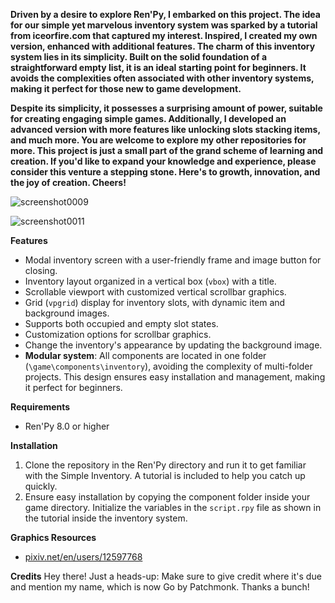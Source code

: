 

**Driven by a desire to explore Ren'Py, I embarked on this project. The idea for our simple yet marvelous inventory system was sparked by a tutorial from iceorfire.com that captured my interest. Inspired, I created my own version, enhanced with additional features. The charm of this inventory system lies in its simplicity. Built on the solid foundation of a straightforward empty list, it is an ideal starting point for beginners. It avoids the complexities often associated with other inventory systems, making it perfect for those new to game development.**

**Despite its simplicity, it possesses a surprising amount of power, suitable for creating engaging simple games. Additionally, I developed an advanced version  with more features like unlocking slots stacking items, and much more. You are welcome to explore my other repositories for more. This project is just a small part of the grand scheme of learning and creation. If you'd like to expand your knowledge and experience, please consider this venture a stepping stone. Here's to growth, innovation, and the joy of creation. Cheers!**
 

![screenshot0009](https://github.com/user-attachments/assets/a9074843-8cbe-4425-842c-41d3b11a33aa)


![screenshot0011](https://github.com/user-attachments/assets/5f178dad-c800-468d-8789-3f453cab6ad9)
 
**Features**


- Modal inventory screen with a user-friendly frame and image button for closing.
- Inventory layout organized in a vertical box (`vbox`) with a title.
- Scrollable viewport with customized vertical scrollbar graphics.
- Grid (`vpgrid`) display for inventory slots, with dynamic item and background images.
- Supports both occupied and empty slot states.
- Customization options for scrollbar graphics.
- Change the inventory's appearance by updating the background image.
- **Modular system**: All components are located in one folder (`\game\components\inventory`), avoiding the complexity of multi-folder projects. This design ensures easy installation and management, making it perfect for beginners.

**Requirements**
- Ren'Py 8.0 or higher

**Installation**
1. Clone the repository in the Ren'Py directory and run it to get familiar with the Simple Inventory. A tutorial is included to help you catch up quickly.
2. Ensure easy installation by copying the component folder inside your game directory. Initialize the variables in the `script.rpy` file as shown in the tutorial inside the inventory system.

**Graphics Resources**
- [pixiv.net/en/users/12597768](https://pixiv.net/en/users/12597768)

**Credits**
Hey there! Just a heads-up: Make sure to give credit where it's due and mention my name, which is now Go by Patchmonk. Thanks a bunch!


 
